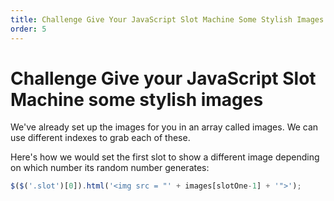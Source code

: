 ```yaml
---
title: Challenge Give Your JavaScript Slot Machine Some Stylish Images
order: 5
---
```

# Challenge Give your JavaScript Slot Machine some stylish images

We've already set up the images for you in an array called images. We can use different indexes to grab each of these.

Here's how we would set the first slot to show a different image depending on which number its random number generates:

```javascript
$($('.slot')[0]).html('<img src = "' + images[slotOne-1] + '">');
```
